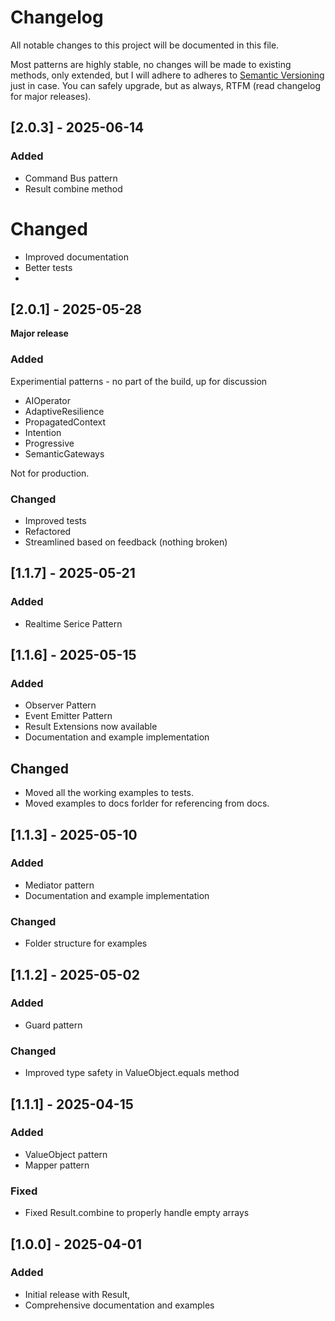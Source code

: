 # Changelog

All notable changes to this project will be documented in this file.

Most patterns are highly stable, no changes will be made to existing methods, only extended, but I will adhere to adheres to [Semantic Versioning](https://semver.org/spec/v2.0.0.html) just in case. You can safely upgrade, but as always, RTFM (read changelog for major releases).

## [2.0.3] - 2025-06-14

### Added

- Command Bus pattern
- Result combine method

# Changed

- Improved documentation
- Better tests
- 

## [2.0.1] - 2025-05-28

**Major release**

### Added

Experimential patterns - no part of the build, up for discussion

- AIOperator
- AdaptiveResilience
- PropagatedContext
- Intention
- Progressive
- SemanticGateways

Not for production.

### Changed

- Improved tests
- Refactored
- Streamlined based on feedback (nothing broken) 


## [1.1.7] - 2025-05-21

### Added

- Realtime Serice Pattern

## [1.1.6] - 2025-05-15

### Added

- Observer Pattern
- Event Emitter Pattern
- Result Extensions now available
- Documentation and example implementation

## Changed

- Moved all the working examples to tests.
- Moved examples to docs forlder for referencing from docs.

## [1.1.3] - 2025-05-10

### Added

- Mediator pattern
- Documentation and example implementation

### Changed

- Folder structure for examples

## [1.1.2] - 2025-05-02

### Added

- Guard pattern

### Changed

- Improved type safety in ValueObject.equals method

## [1.1.1] - 2025-04-15

### Added

- ValueObject pattern
- Mapper pattern

### Fixed

- Fixed Result.combine to properly handle empty arrays

## [1.0.0] - 2025-04-01

### Added

- Initial release with Result,
- Comprehensive documentation and examples
